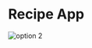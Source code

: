 # Recipe App

![option 2](https://github.com/dionnek83/Flutter-UI-Design-Recipe-App/assets/42995303/c8488afc-f3b7-40fb-92df-2422686fc946)

